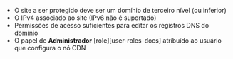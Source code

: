 * O site a ser protegido deve ser um domínio de terceiro nível (ou inferior)
* O IPv4 associado ao site (IPv6 não é suportado)
* Permissões de acesso suficientes para editar os registros DNS do domínio
* O papel de **Administrador** [role][user-roles-docs] atribuído ao usuário que configura o nó CDN